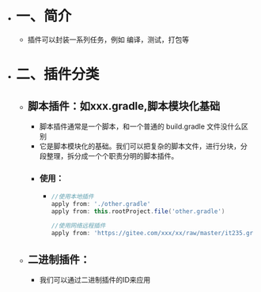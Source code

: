 - # 一、简介
	- 插件可以封装一系列任务，例如 编译，测试，打包等
- # 二、插件分类
	- ## 脚本插件：如xxx.gradle,脚本模块化基础
		- 脚本插件通常是一个脚本，和一个普通的 build.gradle 文件没什么区别
		- 它是脚本模块化的基础。我们可以把复杂的脚本文件，进行分块，分段整理，拆分成一个个职责分明的脚本插件。
		- ### 使用：
			- ```groovy
			  //使用本地插件
			  apply from: './other.gradle'
			  apply from: this.rootProject.file('other.gradle')
			  
			  //使用网络远程插件
			  apply from: 'https://gitee.com/xxx/xx/raw/master/it235.gradle'
			  
			  ```
	- ## 二进制插件：
		- 我们可以通过二进制插件的ID来应用